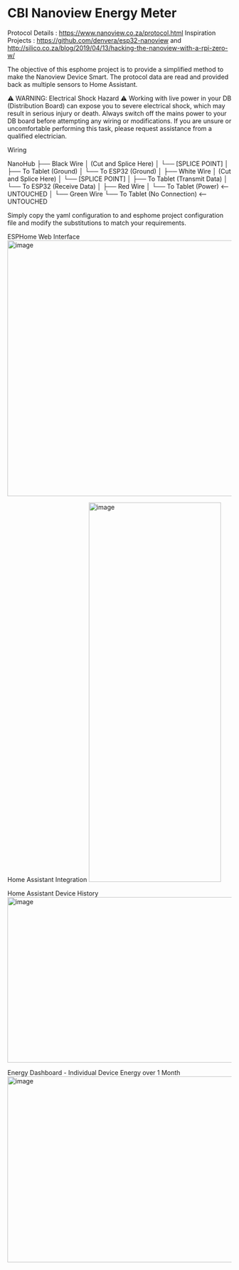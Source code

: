 # CBI Nanoview Energy Meter
Protocol Details : https://www.nanoview.co.za/protocol.html
Inspiration Projects : https://github.com/denvera/esp32-nanoview and http://silico.co.za/blog/2019/04/13/hacking-the-nanoview-with-a-rpi-zero-w/

The objective of this esphome project is to provide a simplified method to make the Nanoview Device Smart.
The protocol data are read and provided back as multiple sensors to Home Assistant.

⚠️ WARNING: Electrical Shock Hazard ⚠️
Working with live power in your DB (Distribution Board) can expose you to severe electrical shock, which may result in serious injury or death.
Always switch off the mains power to your DB board before attempting any wiring or modifications. If you are unsure or uncomfortable performing this task, please request assistance from a qualified electrician.

Wiring

NanoHub
├── Black Wire
│   (Cut and Splice Here)
│   └── [SPLICE POINT]
│       ├── To Tablet (Ground)
│       └── To ESP32 (Ground)
│
├── White Wire
│   (Cut and Splice Here)
│   └── [SPLICE POINT]
│       ├── To Tablet (Transmit Data)
│       └── To ESP32 (Receive Data)
│
├── Red Wire
│   └── To Tablet (Power)  <-- UNTOUCHED
│
└── Green Wire
    └── To Tablet (No Connection) <-- UNTOUCHED

Simply copy the yaml configuration to and esphome project configuration file and modify the substitutions to match your requirements.

ESPHome Web Interface
<img width="1829" height="575" alt="image" src="https://github.com/user-attachments/assets/97c55362-c7ed-43c4-a75d-1aa26c92dcc7" />

Home Assistant Integration
<img width="297" height="853" alt="image" src="https://github.com/user-attachments/assets/42d90140-9c0e-4993-9858-f6c2d8ca4b84" />

Home Assistant Device History
<img width="1609" height="372" alt="image" src="https://github.com/user-attachments/assets/23f0a777-1956-4100-bba0-c1f77126a09c" />

Energy Dashboard - Individual Device Energy over 1 Month
<img width="1373" height="418" alt="image" src="https://github.com/user-attachments/assets/64b151dc-5d74-4bec-9e8d-5f9b9796f11c" />

